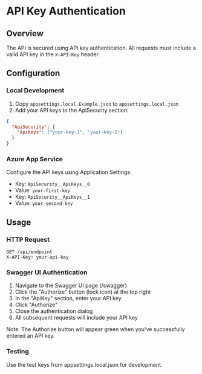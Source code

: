 # API Key Authentication

## Overview

The API is secured using API key authentication. All requests must include a valid API key in the `X-API-Key` header.

## Configuration

### Local Development

1. Copy `appsettings.local.Example.json` to `appsettings.local.json`
2. Add your API keys to the ApiSecurity section:

```json
{
  "ApiSecurity": {
    "ApiKeys": ["your-key-1", "your-key-2"]
  }
}
```

### Azure App Service

Configure the API keys using Application Settings:

- Key: `ApiSecurity__ApiKeys__0`
- Value: `your-first-key`
- Key: `ApiSecurity__ApiKeys__1`
- Value: `your-second-key`

## Usage

### HTTP Request

```http
GET /api/endpoint
X-API-Key: your-api-key
```

### Swagger UI Authentication

1. Navigate to the Swagger UI page (/swagger)
2. Click the "Authorize" button (lock icon) at the top right
3. In the "ApiKey" section, enter your API key
4. Click "Authorize"
5. Close the authentication dialog
6. All subsequent requests will include your API key

Note: The Authorize button will appear green when you've successfully entered an API key.

### Testing

Use the test keys from appsettings.local.json for development.
